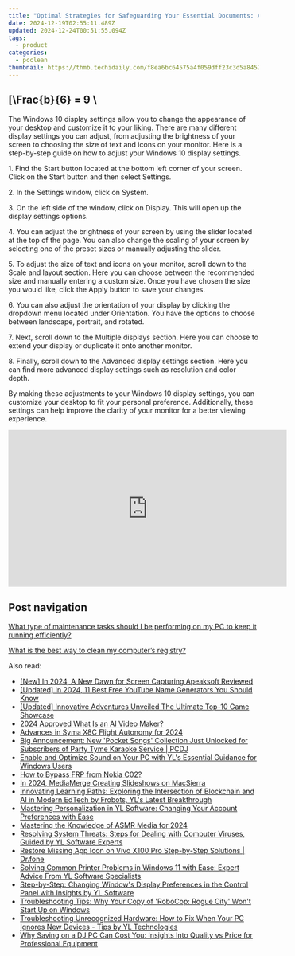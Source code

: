 ```yaml
---
title: "Optimal Strategies for Safeguarding Your Essential Documents: A Guide From YL Computing's Expertise"
date: 2024-12-19T02:55:11.489Z
updated: 2024-12-24T00:51:55.094Z
tags:
  - product
categories:
  - pcclean
thumbnail: https://thmb.techidaily.com/f8ea6bc64575a4f059dff23c3d5a8452f8167601d5f2b8cf93b8214a89c17a78.jpg
---
```


## \[\Frac{b}{6} = 9 \

The Windows 10 display settings allow you to change the appearance of your desktop and customize it to your liking. There are many different display settings you can adjust, from adjusting the brightness of your screen to choosing the size of text and icons on your monitor. Here is a step-by-step guide on how to adjust your Windows 10 display settings. 

1\. Find the Start button located at the bottom left corner of your screen. Click on the Start button and then select Settings.

2\. In the Settings window, click on System.

3\. On the left side of the window, click on Display. This will open up the display settings options. 

4\. You can adjust the brightness of your screen by using the slider located at the top of the page. You can also change the scaling of your screen by selecting one of the preset sizes or manually adjusting the slider.

5\. To adjust the size of text and icons on your monitor, scroll down to the Scale and layout section. Here you can choose between the recommended size and manually entering a custom size. Once you have chosen the size you would like, click the Apply button to save your changes.

6\. You can also adjust the orientation of your display by clicking the dropdown menu located under Orientation. You have the options to choose between landscape, portrait, and rotated.

7\. Next, scroll down to the Multiple displays section. Here you can choose to extend your display or duplicate it onto another monitor.

8\. Finally, scroll down to the Advanced display settings section. Here you can find more advanced display settings such as resolution and color depth. 

By making these adjustments to your Windows 10 display settings, you can customize your desktop to fit your personal preference. Additionally, these settings can help improve the clarity of your monitor for a better viewing experience.

<!-- affiliate ads begin -->
<iframe width="560" height="315" src="https://www.youtube.com/embed/qObsqoJB9LI?si=ppqxfXzP0UL4J6Tp" title="YouTube video player" frameborder="0" allow="accelerometer; autoplay; clipboard-write; encrypted-media; gyroscope; picture-in-picture; web-share" referrerpolicy="strict-origin-when-cross-origin" allowfullscreen></iframe>
<!-- affiliate ads end -->

## Post navigation

[What type of maintenance tasks should I be performing on my PC to keep it running efficiently?](https://tools.techidaily.com/pcclean/products/)

[What is the best way to clean my computer’s registry?](https://tools.techidaily.com/pcclean/products/)

<ins class="adsbygoogle"
     style="display:block"
     data-ad-format="autorelaxed"
     data-ad-client="ca-pub-7571918770474297"
     data-ad-slot="1223367746"></ins>

<ins class="adsbygoogle"
     style="display:block"
     data-ad-client="ca-pub-7571918770474297"
     data-ad-slot="8358498916"
     data-ad-format="auto"
     data-full-width-responsive="true"></ins>

<span class="atpl-alsoreadstyle">Also read:</span>
<div><ul>
<li><a href="https://screen-activity-recording.techidaily.com/new-in-2024-a-new-dawn-for-screen-capturing-apeaksoft-reviewed/"><u>[New] In 2024, A New Dawn for Screen Capturing Apeaksoft Reviewed</u></a></li>
<li><a href="https://facebook-video-share.techidaily.com/updated-in-2024-11-best-free-youtube-name-generators-you-should-know/"><u>[Updated] In 2024, 11 Best Free YouTube Name Generators You Should Know</u></a></li>
<li><a href="https://screen-capture.techidaily.com/updated-innovative-adventures-unveiled-the-ultimate-top-10-game-showcase/"><u>[Updated] Innovative Adventures Unveiled The Ultimate Top-10 Game Showcase</u></a></li>
<li><a href="https://ai-topics.techidaily.com/2024-approved-what-is-an-ai-video-maker/"><u>2024 Approved What Is an AI Video Maker?</u></a></li>
<li><a href="https://fox-helps.techidaily.com/advances-in-syma-x8c-flight-autonomy-for-2024/"><u>Advances in Syma X8C Flight Autonomy for 2024</u></a></li>
<li><a href="https://discover-fantastic.techidaily.com/big-announcement-new-pocket-songs-collection-just-unlocked-for-subscribers-of-party-tyme-karaoke-service-pcdj/"><u>Big Announcement: New 'Pocket Songs' Collection Just Unlocked for Subscribers of Party Tyme Karaoke Service | PCDJ</u></a></li>
<li><a href="https://discover-fantastic.techidaily.com/enable-and-optimize-sound-on-your-pc-with-yls-essential-guidance-for-windows-users/"><u>Enable and Optimize Sound on Your PC with YL's Essential Guidance for Windows Users</u></a></li>
<li><a href="https://android-frp.techidaily.com/how-to-bypass-frp-from-nokia-c02-by-drfone-android/"><u>How to Bypass FRP from Nokia C02?</u></a></li>
<li><a href="https://fox-links.techidaily.com/in-2024-mediamerge-creating-slideshows-on-macsierra/"><u>In 2024, MediaMerge Creating Slideshows on MacSierra</u></a></li>
<li><a href="https://discover-fantastic.techidaily.com/innovating-learning-paths-exploring-the-intersection-of-blockchain-and-ai-in-modern-edtech-by-frobots-yls-latest-breakthrough/"><u>Innovating Learning Paths: Exploring the Intersection of Blockchain and AI in Modern EdTech by Frobots, YL's Latest Breakthrough</u></a></li>
<li><a href="https://discover-fantastic.techidaily.com/mastering-personalization-in-yl-software-changing-your-account-preferences-with-ease/"><u>Mastering Personalization in YL Software: Changing Your Account Preferences with Ease</u></a></li>
<li><a href="https://youtube-tips.techidaily.com/ring-the-knowledge-of-asmr-media-for-2024/"><u>Mastering the Knowledge of ASMR Media for 2024</u></a></li>
<li><a href="https://discover-fantastic.techidaily.com/resolving-system-threats-steps-for-dealing-with-computer-viruses-guided-by-yl-software-experts/"><u>Resolving System Threats: Steps for Dealing with Computer Viruses, Guided by YL Software Experts</u></a></li>
<li><a href="https://howto.techidaily.com/restore-missing-app-icon-on-vivo-x100-pro-step-by-step-solutions-drfone-by-drfone-fix-android-problems-fix-android-problems/"><u>Restore Missing App Icon on Vivo X100 Pro Step-by-Step Solutions | Dr.fone</u></a></li>
<li><a href="https://discover-fantastic.techidaily.com/solving-common-printer-problems-in-windows-11-with-ease-expert-advice-from-yl-software-specialists/"><u>Solving Common Printer Problems in Windows 11 with Ease: Expert Advice From YL Software Specialists</u></a></li>
<li><a href="https://discover-fantastic.techidaily.com/step-by-step-changing-windows-display-preferences-in-the-control-panel-with-insights-by-yl-software/"><u>Step-by-Step: Changing Window's Display Preferences in the Control Panel with Insights by YL Software</u></a></li>
<li><a href="https://win-solutions.techidaily.com/troubleshooting-tips-why-your-copy-of-robocop-rogue-city-wont-start-up-on-windows/"><u>Troubleshooting Tips: Why Your Copy of 'RoboCop: Rogue City' Won't Start Up on Windows</u></a></li>
<li><a href="https://discover-fantastic.techidaily.com/troubleshooting-unrecognized-hardware-how-to-fix-when-your-pc-ignores-new-devices-tips-by-yl-technologies/"><u>Troubleshooting Unrecognized Hardware: How to Fix When Your PC Ignores New Devices - Tips by YL Technologies</u></a></li>
<li><a href="https://discover-fantastic.techidaily.com/why-saving-on-a-dj-pc-can-cost-you-insights-into-quality-vs-price-for-professional-equipment/"><u>Why Saving on a DJ PC Can Cost You: Insights Into Quality vs Price for Professional Equipment</u></a></li>
</ul></div>

